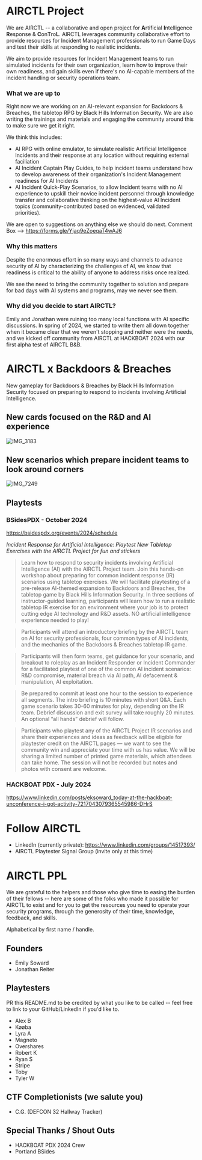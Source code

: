 # AIRCTL Project

We are AIRCTL -- a collaborative and open project for **A**rtificial **I**ntelligence **R**esponse & **C**on**T**ro**L**. AIRCTL leverages community collaborative effort to provide resources for Incident Management professionals to run Game Days and test their skills at responding to realistic incidents.

We aim to provide resources for Incident Management teams to run simulated incidents for their own organization, learn how to improve their own readiness, and gain skills even if there's no AI-capable members of the incident handling or security operations team.

### What we are up to
Right now we are working on an AI-relevant expansion for Backdoors & Breaches, the tabletop RPG by Black Hills Information Security. We are also writing the trainings and materials and engaging the community around this to make sure we get it right.

We think this includes:

- AI RPG with online emulator, to simulate realistic Artificial Intelligence Incidents and their response at any location without requiring external faciliation
- AI Incident Captain Play Guides, to help incident teams understand how to develop awareness of their organization's Incident Management readiness for AI Incidents
- AI Incident Quick-Play Scenarios, to allow Incident teams with no AI experience to upskill their novice incident personnel through knowledge transfer and collaborative thinking on the highest-value AI Incident topics (community-contributed based on evidenced, validated priorities).

We are open to suggestions on anything else we should do next. Comment Box --> https://forms.gle/Yjaq9eZoeqaT4wAJ6

### Why this matters
Despite the enormous effort in so many ways and channels to advance security of AI by characterizing the challenges of AI, we know that readiness is critical to the ability of anyone to address risks once realized.

We see the need to bring the community together to solution and prepare for bad days with AI systems and programs, may we never see them.

### Why did you decide to start AIRCTL? 
Emily and Jonathan were ruining too many local functions with AI specific discussions. In spring of 2024, we started to write them all down together when it became clear that we weren't stopping and neither were the needs, and we kicked off community from AIRCTL at HACKBOAT 2024 with our first alpha test of AIRCTL B&B.


# AIRCTL x Backdoors & Breaches
New gameplay for Backdoors & Breaches by Black Hills Information Security focused on preparing to respond to incidents involving Artificial Intelligence.

## New cards focused on the R&D and AI experience

![IMG_3183](https://github.com/user-attachments/assets/2c8a3a7d-fcb6-4777-8183-824fd593327c)


## New scenarios which prepare incident teams to look around corners
![IMG_7249](https://github.com/user-attachments/assets/d61b752e-b40b-4138-9d5d-0665064aacdc)


## Playtests

### BSidesPDX - October 2024
https://bsidespdx.org/events/2024/schedule

*Incident Response for Artificial Intelligence: Playtest New Tabletop Exercises with the AIRCTL Project for fun and stickers*

> Learn how to respond to security incidents involving Artificial Intelligence (AI) with the AIRCTL Project team. Join this hands-on workshop about preparing for common incident response (IR) scenarios using tabletop exercises. We will facilitate playtesting of a pre-release AI-themed expansion to Backdoors and Breaches, the tabletop game by Black Hills Information Security. In three sections of instructor-guided learning, participants will learn how to run a realistic tabletop IR exercise for an environment where your job is to protect cutting edge AI technology and R&D assets. NO artificial intelligence experience needed to play! 

> Participants will attend an introductory briefing by the AIRCTL team on AI for security professionals, four common types of AI incidents, and the mechanics of the Backdoors & Breaches tabletop IR game.

> Participants will then form teams, get guidance for your scenario, and breakout to roleplay as an Incident Responder or Incident Commander for a facilitated playtest of one of the common AI incident scenarios: R&D compromise, material breach via AI path, AI defacement & manipulation, AI exploitation.

> Be prepared to commit at least one hour to the session to experience all segments. The intro briefing is 10 minutes with short Q&A. Each game scenario takes 30-60 minutes for play, depending on the IR team. Debrief discussion and exit survey will take roughly 20 minutes. An optional “all hands” debrief will follow.

> Participants who playtest any of the AIRCTL Project IR scenarios and share their experiences and ideas as feedback will be eligible for playtester credit on the AIRCTL pages — we want to see the community win and appreciate your time with us has value. We will be sharing a limited number of printed game materials, which attendees can take home. The session will not be recorded but notes and photos with consent are welcome.

### HACKBOAT PDX - July 2024
https://www.linkedin.com/posts/eksoward_today-at-the-hackboat-unconference-i-got-activity-7217043079365545986-DHrS


# Follow AIRCTL
- LinkedIn (currently private): https://www.linkedin.com/groups/14517393/
- AIRCTL Playtester Signal Group (invite only at this time)

# AIRCTL PPL 
We are grateful to the helpers and those who give time to easing the burden of their fellows -- here are some of the folks who made it possible for AIRCTL to exist and for you to get the resources you need to operate your security programs, through the generosity of their time, knowledge, feedback, and skills. 

Alphabetical by first name / handle.

## Founders
- Emily Soward
- Jonathan Reiter

## Playtesters
PR this README.md to be credited by what you like to be called -- feel free to link to your GitHub/LinkedIn if you'd like to. 

- Alex B
- Køøba
- Lyra A
- Magneto
- Overshares
- Robert K 
- Ryan S
- Stripe
- Toby
- Tyler W

## CTF Completionists (we salute you)
- C.G. (DEFCON 32 Hallway Tracker)

## Special Thanks / Shout Outs
- HACKBOAT PDX 2024 Crew
- Portland BSides


